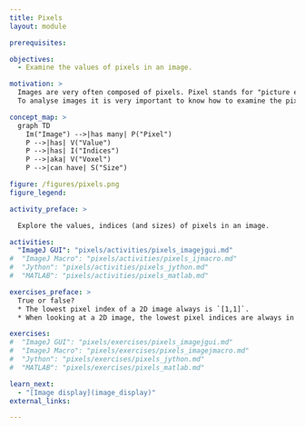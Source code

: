 ```yaml
---
title: Pixels
layout: module

prerequisites:

objectives:
  - Examine the values of pixels in an image.

motivation: >
  Images are very often composed of pixels. Pixel stands for "picture element". In 3-D, a pixel is sometimes also called a voxel, which stands for "volume element".
  To analyse images it is very important to know how to examine the pixels (voxels) in an image.

concept_map: >
  graph TD
    Im("Image") -->|has many| P("Pixel")
    P -->|has| V("Value")
    P -->|has| I("Indices")
    P -->|aka| V("Voxel")
    P -->|can have| S("Size")

figure: /figures/pixels.png
figure_legend:

activity_preface: >

  Explore the values, indices (and sizes) of pixels in an image.

activities:
  "ImageJ GUI": "pixels/activities/pixels_imagejgui.md"
#  "ImageJ Macro": "pixels/activities/pixels_ijmacro.md"
#  "Jython": "pixels/activities/pixels_jython.md"
#  "MATLAB": "pixels/activities/pixels_matlab.md"

exercises_preface: >
  True or false?
  * The lowest pixel index of a 2D image always is `[1,1]`.
  * When looking at a 2D image, the lowest pixel indices are always in the lower left corner.

exercises:
#  "ImageJ GUI": "pixels/exercises/pixels_imagejgui.md"
#  "ImageJ Macro": "pixels/exercises/pixels_imagejmacro.md"
#  "Jython": "pixels/exercises/pixels_jython.md"
#  "MATLAB": "pixels/exercises/pixels_matlab.md"

learn_next:
  - "[Image display](image_display)"
external_links:

---
```

